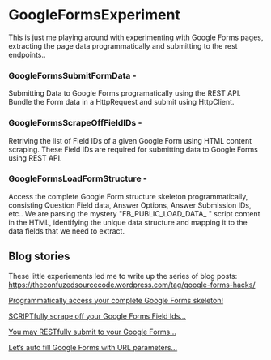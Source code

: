 # GoogleFormsExperiment

This is just me playing around with experimenting with Google Forms pages, extracting the page data programmatically and submitting to the rest endpoints..

### GoogleFormsSubmitFormData - 
Submitting Data to Google Forms programatically using the REST API. Bundle the Form data in a HttpRequest and submit using HttpClient.
### GoogleFormsScrapeOffFieldIDs -
Retriving the list of Field IDs of a given Google Form using HTML content scraping. These Field IDs are required for submitting data to Google Forms using REST API.
### GoogleFormsLoadFormStructure -
Access the complete Google Form structure skeleton programmatically, consisting Question Field data, Answer Options, Answer Submission IDs, etc.. We are parsing the mystery "FB_PUBLIC_LOAD_DATA_ " script content in the HTML, identifying the unique data structure and mapping it to the data fields that we need to extract.

## Blog stories

These little experiements led me to write up the series of blog posts: 
https://theconfuzedsourcecode.wordpress.com/tag/google-forms-hacks/

[Programmatically access your complete Google Forms skeleton!](https://theconfuzedsourcecode.wordpress.com/2019/12/15/programmatically-access-your-complete-google-forms-skeleton/)

[SCRIPTfully scrape off your Google Forms Field Ids…](https://theconfuzedsourcecode.wordpress.com/2019/11/24/scriptfully-scrape-off-your-google-forms-field-ids/)

[You may RESTfully submit to your Google Forms…](https://theconfuzedsourcecode.wordpress.com/2019/11/11/you-may-restfully-submit-to-your-google-forms/)

[Let’s auto fill Google Forms with URL parameters…](https://theconfuzedsourcecode.wordpress.com/2019/11/10/lets-auto-fill-google-forms-with-url-parameters/)



